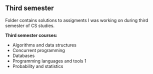 ## Third semester
Folder contains solutions to assigments I was working on during third semester of CS studies.

**Third semester courses:**
- Algorithms and data structures
- Concurrent programming
- Databases
- Programming languages and tools 1
- Probability and statistics
